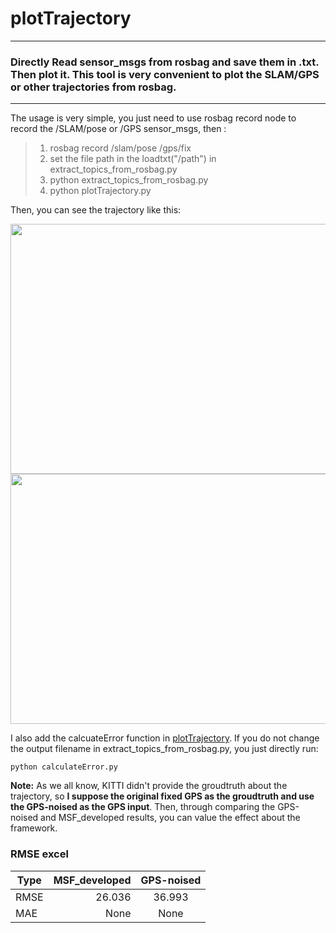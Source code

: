 # plotTrajectory

---
### Directly Read sensor_msgs from rosbag and save them in .txt. Then plot it. This tool is very convenient to plot the SLAM/GPS or other trajectories from rosbag.
---

The usage is very simple, you just need to use rosbag record node to record the /SLAM/pose or /GPS sensor_msgs, then :

> 1. rosbag record /slam/pose /gps/fix 
> 2. set the file path in the loadtxt("/path") in extract_topics_from_rosbag.py
> 3. python extract_topics_from_rosbag.py
> 4. python plotTrajectory.py

Then, you can see the trajectory like this:
<div align = center><img width = "600" height ="400" src ="https://github.com/milkytipo/MSF_developed/blob/master/images/MSF-SLAM-GPS.png" /></div>
<div align = center><img width = "600" height ="400" src ="https://github.com/milkytipo/MSF_developed/blob/master/MSF_noised_results/noised03-GPS-MSF-Front.png" /></div>

I also add the calcuateError function in [plotTrajectory](https://github.com/milkytipo/plotTrajectory). If you do not change the output filename in extract_topics_from_rosbag.py, you just directly run:
```
python calculateError.py
```
**Note:** As we all know, KITTI didn't provide the groudtruth about the trajectory, so **I suppose the original fixed GPS as the groudtruth and use the GPS-noised as the GPS input**. Then, through comparing the GPS-noised and MSF_developed results, you can value the effect about the framework.
### RMSE excel

| Type        | MSF_developed   |  GPS-noised  |
| --------   | -----:  | :----:  |
| RMSE     | 26.036 |   36.993   |
| MAE       |  None    |  None   |

